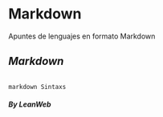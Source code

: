 # **Markdown**
Apuntes de lenguajes en formato Markdown

## *Markdown*
~~~

markdown Sintaxs
~~~

#### ***By LeanWeb***
